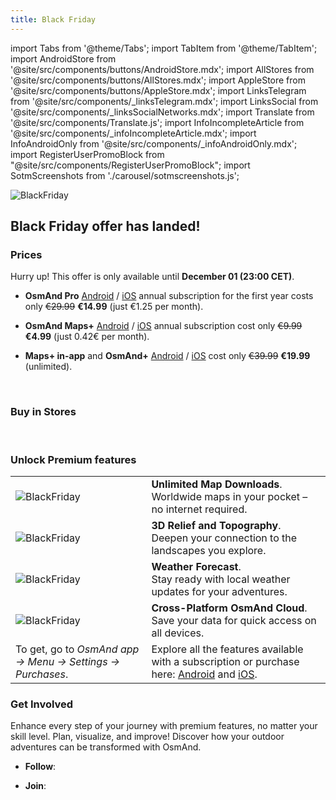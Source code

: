 ```yaml
---
title: Black Friday
---
```


import Tabs from '@theme/Tabs';
import TabItem from '@theme/TabItem';
import AndroidStore from '@site/src/components/buttons/AndroidStore.mdx';
import AllStores from '@site/src/components/buttons/AllStores.mdx';
import AppleStore from '@site/src/components/buttons/AppleStore.mdx';
import LinksTelegram from '@site/src/components/_linksTelegram.mdx';
import LinksSocial from '@site/src/components/_linksSocialNetworks.mdx';
import Translate from '@site/src/components/Translate.js';
import InfoIncompleteArticle from '@site/src/components/_infoIncompleteArticle.mdx';
import InfoAndroidOnly from '@site/src/components/_infoAndroidOnly.mdx';
import RegisterUserPromoBlock from "@site/src/components/RegisterUserPromoBlock";
import SotmScreenshots from './carousel/sotmscreenshots.js';



![BlackFriday](@site/static/img/promo/blackfriday/black_friday_main.png)

## Black Friday offer has landed!

### Prices

Hurry up! This offer is only available until **December 01 (23:00 CET)**.  
<!-- To get, go to *OsmAnd app → Menu → Settings → Purchases*. -->

- **OsmAnd Pro** [Android](../../../docs/user/purchases/android.md#pro-features) / [iOS](../../../docs/user/purchases/ios.md#pro-features) annual subscription for the first year costs only <s>€29.99</s> **€14.99** (just €1.25 per month).

- **OsmAnd Maps+** [Android](../../../docs/user/purchases/android.md#free-and-paid-features) / [iOS](../../../docs/user/purchases/ios.md#free-and-paid-features) annual subscription cost only <s>€9.99</s> **€4.99**  (just 0.42€ per month).

- **Maps+ in-app** and **OsmAnd+** [Android](../../../docs/user/purchases/android.md#prices) / [iOS](../../../docs/user/purchases/ios.md#prices) cost only <s>€39.99</s> **€19.99** (unlimited).

<br/>

### Buy in Stores

<AllStores/>


<!--
<AndroidStore/>

<br/>

<AppleStore/>
-->

<br/>

### Unlock Premium features

|   |   |
| :------------- | :------------- |
| ![BlackFriday](@site/static/img/promo/blackfriday/feature_download.png) | **Unlimited Map Downloads**.<br/>Worldwide maps in your pocket – no internet required. |
| ![BlackFriday](@site/static/img/promo/blackfriday/feature_3d.png) | **3D Relief and Topography**.<br/>Deepen your connection to the landscapes you explore. |
| ![BlackFriday](@site/static/img/promo/blackfriday/feature_weather.png) | **Weather Forecast**.<br/>Stay ready with local weather updates for your adventures. |
| ![BlackFriday](@site/static/img/promo/blackfriday/feature_cloud.png) | **Cross-Platform OsmAnd Cloud**.<br/>Save your data for quick access on all devices. |
|To get, go to *OsmAnd app → Menu → Settings → Purchases*. | Explore all the features available with a subscription or purchase here: [Android](../../../docs/user/purchases/android.md) and [iOS](../../../docs/user/purchases/ios.md). |


<!--
- **Unlimited Map Downloads**.  
Worldwide maps in your pocket – no internet required.  
    ![BlackFriday](@site/static/img/promo/blackfriday/feature_download.png)

- **3D Relief and Topography**.  
Deepen your connection to the landscapes you explore.  
    ![BlackFriday](@site/static/img/promo/blackfriday/feature_3d.png)

- **Weather Forecast**.  
Stay ready with local weather updates for your adventures.  
    ![BlackFriday](@site/static/img/promo/blackfriday/feature_weather.png)

- **Cross-Platform OsmAnd Cloud**.  
Save your data for quick access on all devices.  
    ![BlackFriday](@site/static/img/promo/blackfriday/feature_cloud.png)

- Explore all the features available with a subscription or purchase here: [Android](../../../docs/user/purchases/android.md) and [iOS](../../../docs/user/purchases/ios.md).
-->


### Get Involved

Enhance every step of your journey with premium features, no matter your skill level. Plan, visualize, and improve! Discover how your outdoor adventures can be transformed with OsmAnd.

- **Follow**: <LinksSocial/>  

- **Join**: <LinksTelegram/> 